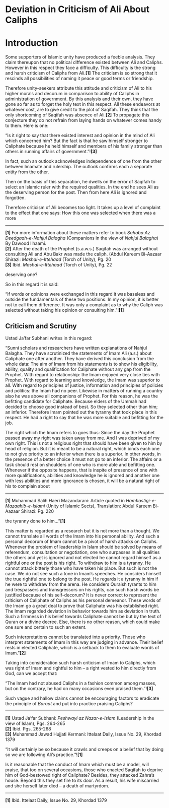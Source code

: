 Deviation in Criticism of Ali About Caliphs
===========================================

Introduction
============

Some supporters of Islamic unity have produced a feeble analysis. They
claim thereupon that no political difference existed between Ali and
Caliphs. However in this respect they face a difficulty. This difficulty
is the strong and harsh criticism of Caliphs from Ali.**[1]** The
criticism is so strong that it rescinds all possibilities of naming it
peace or good terms or friendship.

Therefore unity-seekers attribute this attitude and criticism of Ali to
his higher morals and decorum in comparison to ability of Caliphs in
administration of government. By this analysis and their own, they have
gone so far as to forget the holy text in this respect. All these
endeavors at whatever cost, are to give credit to the plot of Saqifah.
They think that the only shortcoming of Saqifah was absence of
Ali.**[2]** To propagate this conjecture they do not refrain from laying
hands on whatever comes handy to them. Here is one:

“Is it right to say that there existed interest and opinion in the mind
of Ali which concerned him? But the fact is that he saw himself stronger
to Caliphate because he held himself and members of his family stronger
than others in running affairs of government.”!**[3]**

In fact, such an outlook acknowledges independence of one from the other
between Imamate and rulership. The outlook confirms each a separate
entity from the other.

Then on the basis of this separation, he dwells on the error of Saqifah
to select an Islamic ruler with the required qualities. In the end he
sees Ali as the deserving person for the post. Then from here Ali is
ignored and forgotten.

Therefore criticism of Ali becomes too light. It takes up a level of
complaint to the effect that one says: How this one was selected when
there was a more  

------------------------------------------------------------------------

**[1]** For more information about these matters refer to book *Sahaba
Az Deedgaah-e-Nahjul Balagha* (Companions in the view of *Nahjul
Balagha*) By Dawood Ilhaami.  
 **[2]** After the death of the Prophet (s.a.w.s.) Saqifah was arranged
without consulting Ali and Abu Bakr was made the caliph. (Abdul Kareem
Bi-Aazaar Shirazi: *Mashal-e-Ittehaad* (Torch of Unity), Pg. 20  
 **[3]** Ibid. *Mashal-e-Ittehaad* (Torch of Unity), Pg. 22

deserving one?

So in this regard it is said:

“If words or opinions were exchanged in this regard it was baseless and
outside the fundamentals of these two positions. In my opinion, it is
better not to call them difference. It was only a complaint as to why
the Caliph was selected without taking his opinion or consulting
him.”!**[1]**

Criticism and Scrutiny
----------------------

Ustad Ja’far Subhani writes in this regard:

“Sunni scholars and researchers have written explanations of Nahjul
Balagha. They have scrutinized the statements of Imam Ali (a.s.) about
Caliphate one after another. They have derived this conclusion from the
whole data: The aim of Imam from his statements is to show his
eligibility, ability, quality and qualification for Caliphate without
any gap from the Prophet. With regard to relationship: the Imam enjoyed
very close ties with Prophet. With regard to learning and knowledge, the
Imam was superior to all. With regard to principles of justice,
information and principles of policies and politics: the Imam had no
peer. Likewise in matters of running a country also he was above all
companions of Prophet. For this reason, he was the befitting candidate
for Caliphate. Because elders of the Ummah had decided to choose good
instead of best. So they selected other than him; an inferior. Therefore
Imam pointed out the tyranny that took place in this respect. He had a
right to say that he was more suitable and befitting for the job.

The right which the Imam refers to goes thus: Since the day the Prophet
passed away my right was taken away from me. And I was deprived of my
own right. This is not a religious right that should have been given to
him by head of religion. But it is meant to be a natural right, which
binds each one to not give priority to an inferior when there is a
superior. In other words, in the presence of a better choice it must not
go to an inferior. The affairs or a task should rest on shoulders of one
who is more able and befitting one. Whenever if the opposite happens,
that is inspite of presence of one with more qualifications, abilities
and knowledge he is ignored and another one with less abilities and more
ignorance is chosen, it will be a natural right of his to complain about
 

------------------------------------------------------------------------

**[1]** Muhammad Salih Haeri Mazandarani: Article quoted in
*Hambastigi-e-Mazaahib-e-Islami* (Unity of Islamic Sects), Translation:
Abdul Kareem Bi-Aazaar Shirazi: Pg. 220

the tyranny done to him…”**[1]**

This matter is regarded as a research but it is not more than a thought.
We cannot translate all words of the Imam into his personal ability. And
such a personal decorum of Imam cannot be a pivot of harsh attacks on
Caliphs. Whenever the problem of leadership in Islam should be solved by
means of referendum, consultation or negotiation, one who surpasses in
all qualities the others and yet is ignored and not elected he cannot
regard himself as a rightful one or the post is his right. To withdraw
to him is a tyranny. He cannot attack bitterly those who have taken his
place. But such is not the case. We do not see such a tone in Imam’s
speeches. He considers himself the true rightful one to belong to the
post. He regards it a tyranny in him if he were to withdraw from the
arena. He considers Quraish tyrants to him and trespassers and
transgressors on his rights, can such harsh words be justified because
of his self-decorum? It is never correct to represent the criticism of
Caliphate of Caliphs as his personal demeanor. These words of the Imam
go a great deal to prove that Caliphate was his established right. The
Imam regarded deviation in behavior towards him as deviation in truth.
Such a firmness in his belief towards Caliphate cannot be but by the
text of Quran or a divine decree. Else, there is no other reason, which
could make one sure and certain to such an extent.

Such interpretations cannot be translated into a priority. Those who
interpret statements of Imam in this way are judging in advance. Their
belief rests in elected Caliphate, which is a setback to them to
evaluate words of Imam.”**[2]**

Taking into consideration such harsh criticism of Imam to Caliphs, which
was right of Imam and rightful to him – a right vested to him directly
from God, can we accept that:

“The Imam had not abused Caliphs in a fashion common among masses, but
on the contrary, he had on many occasions even praised them.”!**[3]**

Such vague and hallow claims cannot be encouraging factors to eradicate
the principle of *Baraat* and put into practice praising Caliphs?

------------------------------------------------------------------------

**[1]** Ustad Ja’far Subhani: *Peshwayi az Nazar-e-Islam* (Leadership in
the view of Islam), Pgs. 264-265  
 **[2]** Ibid. Pgs. 265-268  
 **[3]** Muhammad Jawad Hujjati Kermani: Ittelaat Daily, Issue No. 29,
Khordad 1379

“It will certainly be so because it crawls and creeps on a belief that
by doing so we are following Ali’s practice.”!**[1]**

Is it reasonable that the conduct of Imam which must be a model, will
praise, that too on several occasions, those who enacted Saqifah to
deprive him of God-bestowed right of Caliphate? Besides, they attacked
Zahra’s house. Beyond this they set fire to its door. As a result, his
wife miscarried and she herself later died – a death of martyrdom.

------------------------------------------------------------------------

**[1]** Ibid. Ittelaat Daily, Issue No. 29, Khordad 1379
